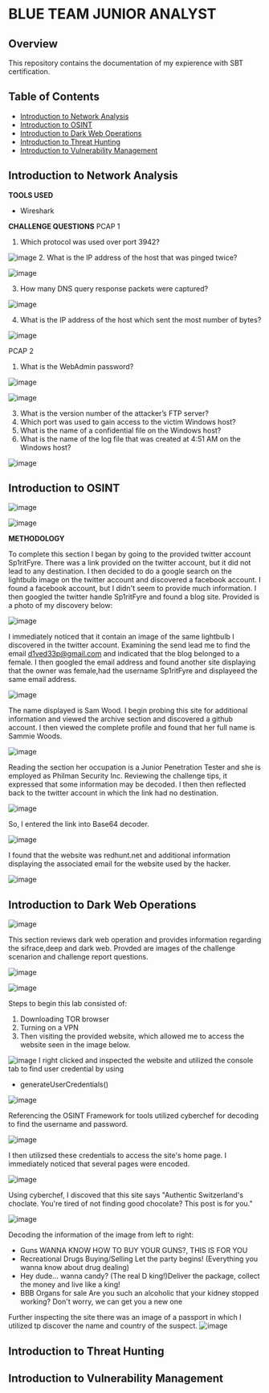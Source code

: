 # BLUE TEAM JUNIOR ANALYST 

## Overview

This repository contains the documentation of my expierence with SBT certification.

## Table of Contents

- [Introduction to Network Analysis](#intoduction-to-network-analysis)
- [Introduction to OSINT](#introduction-to-osint)
- [Introduction to Dark Web Operations](#introduction-to-dark-web-operations)
- [Introduction to Threat Hunting](#introduction-to-threat-hunting)
- [Introduction to Vulnerability Management](#introduction-to-vulnerability-management)


## Introduction to Network Analysis

**TOOLS USED**
- Wireshark

  
**CHALLENGE QUESTIONS**
PCAP 1
1. Which protocol was used over port 3942?

![image](https://github.com/khadijahW/Flash028/assets/99515087/03823c79-b031-4d6d-9ccb-c4dde15f520f)
2. What is the IP address of the host that was pinged twice?

![image](https://github.com/khadijahW/Flash028/assets/99515087/b4e24aa8-821a-4f98-baa3-734d5c0607fc)

3. How many DNS query response packets were captured?
   
![image](https://github.com/khadijahW/Flash028/assets/99515087/8a711f3a-5359-46be-b34f-de1c010fa2a3)

4. What is the IP address of the host which sent the most number of bytes?
   
 ![image](https://github.com/khadijahW/Flash028/assets/99515087/9ebe71a8-f51c-42f9-a8cc-5181be50b2f0)


PCAP 2
1. What is the WebAdmin password?
   
![image](https://github.com/khadijahW/Flash028/assets/99515087/e914a3c0-86c4-4d4c-b9a1-28e0aec7aa1c)

![image](https://github.com/khadijahW/Flash028/assets/99515087/709e83c9-c120-4267-83bb-20268e31dc1e)
   
3. What is the version number of the attacker’s FTP server?
4. Which port was used to gain access to the victim Windows host?
5. What is the name of a confidential file on the Windows host?
6. What is the name of the log file that was created at 4:51 AM on the Windows host?

![image](https://github.com/khadijahW/Flash028/assets/99515087/cfe65c34-0967-4b6b-8663-d6adab9dc086)


## Introduction to OSINT


![image](https://github.com/khadijahW/Flash028/assets/99515087/f3d30e49-eab7-4387-984c-1ed40e30f870)

![image](https://github.com/khadijahW/Flash028/assets/99515087/e4bf97bd-69ab-4b00-9e70-d23fe5aaa922)

**METHODOLOGY**

To complete this section I began by going to the provided twitter account Sp1ritFyre. There was a link provided on the twitter account, but it did not lead to any destination. I then decided to do a google search on the lightbulb image on the twitter account and discovered a facebook account. I found a facebook account, but I didn't seem to provide much information. I then googled the twitter handle Sp1ritFyre and found a blog site. Provided is a photo of my discovery below:

![image](https://github.com/khadijahW/Flash028/assets/99515087/b3bd0950-86e3-4aa9-8ae8-deff101834df)


I immediately noticed that it contain an image of the same lightbulb I discovered in the twitter account. Examining the send lead me to find the email d1ved33p@gmail.com and indicated that the blog belonged to a female. I then googled the email address and found another site displaying that the owner was female,had the username Sp1ritFyre and displayeed the same email address.


![image](https://github.com/khadijahW/Flash028/assets/99515087/e5b6be1c-14cc-4ef5-ae5e-90b572c241d8)


The name displayed is Sam Wood.
I begin probing this site for additional information and viewed the archive section and discovered a github account. I then viewed the complete profile and found that her full name is Sammie Woods.

![image](https://github.com/khadijahW/Flash028/assets/99515087/4c3b9e9b-b90e-4a26-99ff-5923c139cd1f)

Reading the section her occupation is a Junior Penetration Tester and she is employed as Philman Security Inc. Reviewing the challenge tips, it expressed that some information may be decoded. I then then reflected back to the twitter account in which the link had no destination. 

![image](https://github.com/khadijahW/Flash028/assets/99515087/49b31f4a-a213-48d5-a23d-4edf3ac5d3c2)

So, I entered the link into Base64 decoder.

![image](https://github.com/khadijahW/Flash028/assets/99515087/bdd2baf3-fa1c-41f4-acde-d38b9aff151c)

I found that the website was redhunt.net and additional information displaying the associated email for the website used by the hacker.

![image](https://github.com/khadijahW/Flash028/assets/99515087/f7a82835-4804-4d6b-bc41-e4c95b4bc2d5)


## Introduction to Dark Web Operations
  
  ![image](https://github.com/khadijahW/Flash028/assets/99515087/897b73dd-3130-4546-bbeb-50d217bf7cba)

This section reviews dark web operation and provides information regarding the sifrace,deep and dark web. Provded are images of the challenge scenarion and challenge report questions.


![image](https://github.com/khadijahW/Flash028/assets/99515087/553b523c-7047-49ae-a3d8-a3da00acf0ca)


![image](https://github.com/khadijahW/Flash028/assets/99515087/9c6c9105-889f-4ec4-9680-c80c0a5beec7)

Steps to begin this lab consisted of:
1. Downloading TOR browser
2. Turning on a VPN
3. Then visiting the provided website, which allowed me to access the website seen in the image below.


![image](https://github.com/khadijahW/Flash028/assets/99515087/d1481f38-ca40-4e49-8953-de12b2896bcf)
I right clicked and inspected the website and utilized the console tab to find user credential by using 
-  generateUserCredentials()
  
![image](https://github.com/khadijahW/Flash028/assets/99515087/c2a3fe12-fe8e-4e87-8337-84980e0872ae)

Referencing the OSINT Framework for tools utilized cyberchef for decoding to find the username and password.

![image](https://github.com/khadijahW/Flash028/assets/99515087/566856b1-3c72-4f33-acd1-d31e07e66717)

I then utilizsed these credentials to access the site's home page. I immediately noticed that several pages were encoded.


![image](https://github.com/khadijahW/Flash028/assets/99515087/937d207e-31e6-4093-a0f7-7fb0e20e191f)

Using cyberchef, I discoved that this site says "Authentic Switzerland's choclate. You're tired of not finding good chocolate? This post is for you."

![image](https://github.com/khadijahW/Flash028/assets/99515087/ed34bdb2-0d3c-442a-ad7f-2da225f81095)

Decoding the information of the image from left to right:
- Guns WANNA KNOW HOW TO BUY YOUR GUNS?, THIS IS FOR YOU
- Recreational Drugs Buying/Selling Let the party begins! (Everything you wanna know about drug dealing)
- Hey dude... wanna candy? (The real D king!)Deliver the package, collect the money and live like a king!
- BBB Organs for sale Are you such an alcoholic that your kidney stopped working? Don't worry, we can get you a new one

Further inspecting the site there was an image of a passport in which I utilized tp discover the name and country of the suspect.
![image](https://github.com/khadijahW/Flash028/assets/99515087/4314df53-f124-4cbf-bf3e-39fc35430e85)


## Introduction to Threat Hunting




## Introduction to Vulnerability Management





